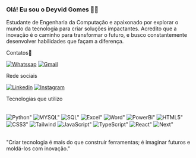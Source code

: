 ### Olá! Eu sou o Deyvid Gomes 🙋‍♂️
Estudante de Engenharia da Computação e apaixonado por explorar o mundo da tecnologia para criar soluções impactantes. Acredito que a inovação é o caminho para transformar o futuro, e busco constantemente desenvolver habilidades que façam a diferença.

Contatos📱

[![Whatssap](https://img.shields.io/badge/WhatsApp-25D366?style=for-the-badge&logo=whatsapp&logoColor=white)](https://wa.me/5521979697026)
[![Gmail](https://img.shields.io/badge/Gmail-D14836?style=for-the-badge&logo=gmail&logoColor=white)](mailto:deyvid.gomesalves@gmail.com?subject=Assunto%20do%20E-mail)

Rede sociais 

[![Linkedin](https://img.shields.io/badge/LinkedIn-0077B5?style=for-the-badge&logo=linkedin&logoColor=white)](https://www.linkedin.com/in/deyvid-gomes-alves-6018b8207/)
[![Instagram](https://img.shields.io/badge/Instagram-E4405F?style=for-the-badge&logo=instagram&logoColor=white)](https://www.instagram.com/deyvid.2004/)

Tecnologias que utilizo

<div style="display: inline_block"><br/>
<img align="center" alt=Python" src="https://img.shields.io/badge/Python-14354C?style=for-the-badge&logo=python&logoColor=white"/>
<img align="center" alt=MYSQL" src="https://img.shields.io/badge/MySQL-00000F?style=for-the-badge&logo=mysql&logoColor=white"/>
<img align="center" alt=SQL" src="https://img.shields.io/badge/SQL-563D7C?style=for-the-badge&logo=SQL&logoColor=white"/>
<img align="center" alt=Excel" src="https://img.shields.io/badge/Microsoft_Excel-217346?style=for-the-badge&logo=microsoft-excel&logoColor=white"/>
<img align="center" alt=Word" src="https://img.shields.io/badge/Microsoft_Word-2B579A?style=for-the-badge&logo=microsoft-word&logoColor=white"/>
<img align="center" alt=PowerBi" src="https://img.shields.io/badge/Microsoft_PowerBi-217346?style=for-the-badge&logo=microsoft-PowerBi&logoColor=white"/>
<img align="center" alt=HTML5" src="https://img.shields.io/badge/HTML5-E34F26?style=for-the-badge&logo=html5&logoColor=white"/>
<img align="center" alt=CSS3" src="https://img.shields.io/badge/CSS3-1572B6?style=for-the-badge&logo=css3&logoColor=white"/>
<img align="center" alt=Tailwind CSS" src="https://img.shields.io/badge/Tailwind_CSS-06B6D4?style=for-the-badge&logo=tailwindcss&logoColor=white"/>
<img align="center" alt=JavaScript" src="https://img.shields.io/badge/JavaScript-F7DF1E?style=for-the-badge&logo=javascript&logoColor=black"/>
<img align="center" alt=TypeScript" src="https://img.shields.io/badge/TypeScript-007ACC?style=for-the-badge&logo=typescript&logoColor=white"/>
<img align="center" alt=React" src="https://img.shields.io/badge/React-20232A?style=for-the-badge&logo=react&logoColor=61DAFB"/>
<img align="center" alt=Next" src="https://img.shields.io/badge/Next.js-000000?style=for-the-badge&logo=next.js&logoColor=white"/>
</div><br/>

"Criar tecnologia é mais do que construir ferramentas; é imaginar futuros e moldá-los com inovação."
